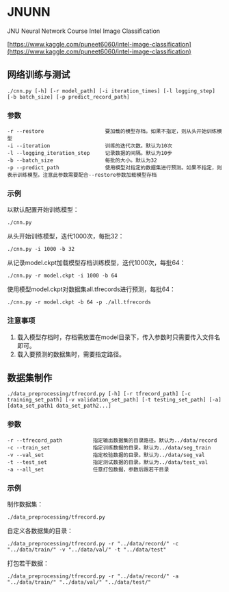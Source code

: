 # JNUNN
JNU Neural Network Course Intel Image Classification

[https://www.kaggle.com/puneet6060/intel-image-classification](https://www.kaggle.com/puneet6060/intel-image-classification)

## 网络训练与测试

    ./cnn.py [-h] [-r model_path] [-i iteration_times] [-l logging_step] [-b batch_size] [-p predict_record_path]


### 参数

    -r --restore                    要加载的模型存档。如果不指定，则从头开始训练模型
    -i --iteration                  训练的迭代次数。默认为10次
    -l --logging_iteration_step     记录数据的间隔。默认为10步
    -b --batch_size                 每批的大小。默认为32
    -p --predict_path               使用模型对指定的数据集进行预测。如果不指定，则表示训练模型。注意此参数需要配合--restore参数加载模型存档
    
    
### 示例

以默认配置开始训练模型：

    ./cnn.py
    
从头开始训练模型，迭代1000次，每批32：

    ./cnn.py -i 1000 -b 32
    
从记录model.ckpt加载模型存档训练模型，迭代1000次，每批64：

    ./cnn.py -r model.ckpt -i 1000 -b 64
    
使用模型model.ckpt对数据集all.tfrecords进行预测，每批64：

    ./cnn.py -r model.ckpt -b 64 -p ./all.tfrecords

### 注意事项

1. 载入模型存档时，存档需放置在model目录下，传入参数时只需要传入文件名即可。
2. 载入要预测的数据集时，需要指定路径。

## 数据集制作

    ./data_preprocessing/tfrecord.py [-h] [-r tfrecord_path] [-c training_set_path] [-v validation_set_path] [-t testing_set_path] [-a] [data_set_path1 data_set_path2...]

### 参数
    -r --tfrecord_path          指定输出数据集的目录路径。默认为../data/record
    -c --train_set              指定训练数据的目录。默认为../data/seg_train
    -v --val_set                指定校验数据的目录。默认为../data/seg_val
    -t --test_set               指定测试数据的目录。默认为../data/test_val
    -a --all_set                任意打包数据，参数后跟若干目录

### 示例
    
制作数据集：

    ./data_preprocessing/tfrecord.py
    
自定义各数据集的目录：

    ./data_preprocessing/tfrecord.py -r "../data/record/" -c "../data/train/" -v "../data/val/" -t "../data/test"
    
打包若干数据：

    ./data_preprocessing/tfrecord.py -r "../data/record/" -a "../data/train/" "../data/val/" "../data/test/"
    